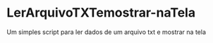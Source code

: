 # LerArquivoTXTemostrar-naTela
Um simples script para ler dados de um arquivo txt e mostrar na tela
